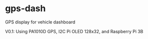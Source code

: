 # gps-dash
GPS display for vehicle dashboard

V0.1: Using PA1010D GPS, I2C Pi OLED 128x32, and Raspberry Pi 3B


